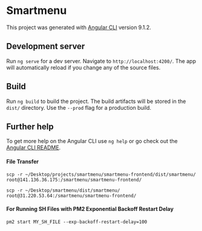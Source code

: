 # Smartmenu

This project was generated with [Angular CLI](https://github.com/angular/angular-cli) version 9.1.2.

## Development server

Run `ng serve` for a dev server. Navigate to `http://localhost:4200/`. The app will automatically reload if you change any of the source files.

## Build

Run `ng build` to build the project. The build artifacts will be stored in the `dist/` directory. Use the `--prod` flag for a production build.

## Further help

To get more help on the Angular CLI use `ng help` or go check out the [Angular CLI README](https://github.com/angular/angular-cli/blob/master/README.md).

#### File Transfer 
`scp -r ~/Desktop/projects/smartmenu/smartmenu-frontend/dist/smartmenu/ root@141.136.36.175:/smartmenu/smartmenu-frontend/`

`scp -r ~/Desktop/smartmenu/dist/smartmenu/ root@31.220.53.64:/smartmenu/smartmenu-frontend/`

#### For Running SH Files with PM2 Exponential Backoff Restart Delay

`pm2 start MY_SH_FILE --exp-backoff-restart-delay=100`
